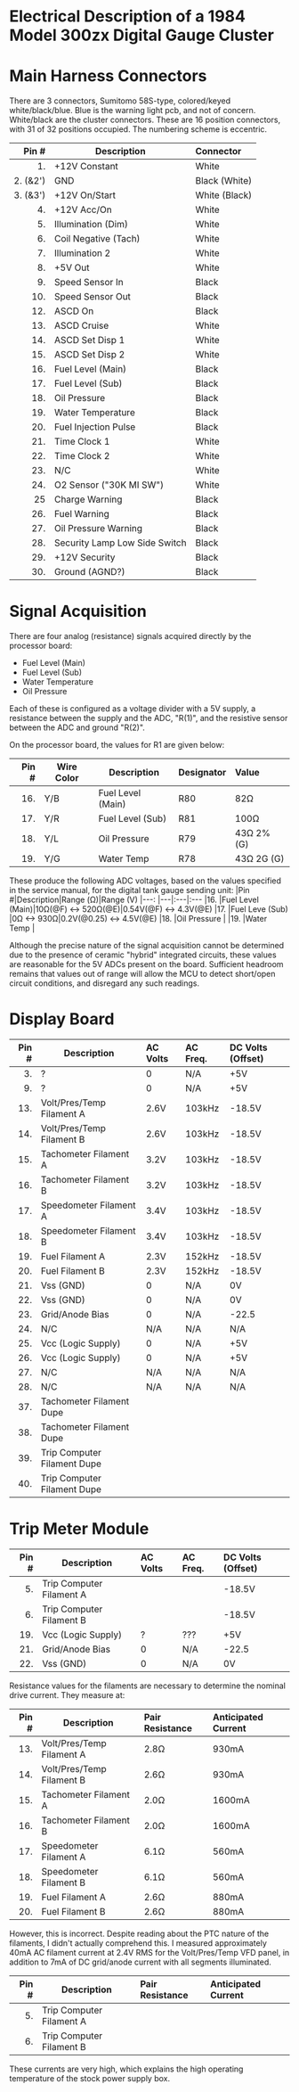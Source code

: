 # Electrical Description of a 1984 Model 300zx Digital Gauge Cluster

# Main Harness Connectors
There are 3 connectors, Sumitomo 58S-type, colored/keyed white/black/blue. Blue is the warning light pcb, and not of concern. White/black are the cluster connectors.
These are 16 position connectors, with 31 of 32 positions occupied. The numbering scheme is eccentric. 

|Pin # | Description | Connector
|---:| --- | :---
| 1.| +12V Constant | White
| 2. (&2')| GND | Black (White)
| 3. (&3')| +12V On/Start | White (Black)
| 4.| +12V Acc/On | White
| 5.| Illumination (Dim) | White
| 6.| Coil Negative (Tach) | White
| 7.| Illumination 2 | White
| 8.| +5V Out | White
| 9.| Speed Sensor In | Black
|10.| Speed Sensor Out | Black
|12.| ASCD On| Black
|13.| ASCD Cruise| White
|14.| ASCD Set Disp 1| White
|15.| ASCD Set Disp 2| White
|16.| Fuel Level (Main) | Black
|17.| Fuel Level (Sub) | Black
|18.| Oil Pressure | Black
|19.| Water Temperature | Black
|20.| Fuel Injection Pulse | Black
|21.| Time Clock 1| White
|22.| Time Clock 2| White
|23.| N/C | White
|24.| O2 Sensor ("30K MI SW") |White
|25 | Charge Warning | Black
|26.| Fuel Warning | Black
|27.| Oil Pressure Warning | Black
|28.| Security Lamp Low Side Switch | Black
|29.| +12V Security | Black
|30.| Ground (AGND?) |Black

# Signal Acquisition
There are four analog (resistance) signals acquired directly by the processor board:
* Fuel Level (Main)
* Fuel Level (Sub)
* Water Temperature
* Oil Pressure

Each of these is configured as a voltage divider with a 5V supply, a resistance between the supply and the ADC, "R(1)", and the resistive sensor between the ADC and ground "R(2)".

On the processor board, the values for R1 are given below:

|Pin #|Wire Color|Description|Designator|Value
|---:|---|---|:---|:---
|16. |Y/B|Fuel Level (Main)|R80|82Ω
|17. |Y/R|Fuel Level (Sub)|R81|100Ω
|18. |Y/L|Oil Pressure|R79|43Ω 2% (G)
|19. |Y/G|Water Temp|R78|43Ω 2G (G)

These produce the following ADC voltages, based on the values specified in the service manual, for the digital tank gauge sending unit:
|Pin #|Description|Range (Ω)|Range (V)
|---: |---|:---|:---
|16.  |Fuel Level (Main)|10Ω(@F) <-> 520Ω(@E)|0.54V(@F) <-> 4.3V(@E)
|17.  |Fuel Leve (Sub)  |0Ω <-> 930Ω|0.2V(@0.25) <-> 4.5V(@E)
|18.  |Oil Pressure     |
|19.  |Water Temp       |

Although the precise nature of the signal acquisition cannot be determined due to the presence of ceramic "hybrid" integrated circuits, these values are reasonable for the 5V ADCs present on the board. 
Sufficient headroom remains that values out of range will allow the MCU to detect short/open circuit conditions, and disregard any such readings.


# Display Board
|Pin # | Description | AC Volts | AC Freq. | DC Volts (Offset)
|-----:|------------ |:---      |:---      |:---
|3.    | ?           | 0        | N/A      | +5V
|9.    | ?           | 0        | N/A      | +5V
|13.   | Volt/Pres/Temp Filament A           | 2.6V        | 103kHz      | -18.5V
|14.   | Volt/Pres/Temp Filament B           | 2.6V        | 103kHz      | -18.5V
|15.   | Tachometer Filament A           | 3.2V        | 103kHz      | -18.5V
|16.   | Tachometer Filament B           | 3.2V        | 103kHz      | -18.5V
|17.   | Speedometer Filament A           | 3.4V        | 103kHz      | -18.5V
|18.   | Speedometer Filament B           | 3.4V        | 103kHz      | -18.5V
|19.   | Fuel Filament A           | 2.3V        | 152kHz      | -18.5V
|20.   | Fuel Filament B           | 2.3V        | 152kHz      | -18.5V
|21.   | Vss (GND)           | 0        | N/A      | 0V
|22.   | Vss (GND)           | 0        | N/A      | 0V
|23.   | Grid/Anode Bias     | 0        | N/A      | -22.5
|24.   | N/C          | N/A        | N/A      | N/A
|25.   | Vcc (Logic Supply)           | 0        | N/A      | +5V
|26.   | Vcc (Logic Supply)           | 0        | N/A      | +5V
|27.   | N/C          | N/A        | N/A      | N/A
|28.   | N/C          | N/A        | N/A      | N/A
|37.   | Tachometer Filament Dupe
|38.   | Tachometer Filament Dupe
|39.   | Trip Computer Filament Dupe
|40.   | Trip Computer Filament Dupe




# Trip Meter Module
|Pin # | Description | AC Volts | AC Freq. | DC Volts (Offset)
|-----:|------------ |:---      |:---      |:---
|5.    | Trip Computer Filament A           |         |      | -18.5V
|6.    | Trip Computer Filament B           |         |      | -18.5V
|19.    | Vcc (Logic Supply)  | ?        | ???      | +5V
|21.    | Grid/Anode Bias     | 0        | N/A      | -22.5
|22.    | Vss (GND)           | 0        | N/A      | 0V

Resistance values for the filaments are necessary to determine the nominal drive current. They measure at:

|Pin # | Description | Pair Resistance | Anticipated Current
|-----:|------------ |:---      |:---      
|13.   | Volt/Pres/Temp Filament A           | 2.8Ω        | 930mA    
|14.   | Volt/Pres/Temp Filament B           | 2.6Ω        | 930mA      
|15.   | Tachometer Filament A           | 2.0Ω        | 1600mA      
|16.   | Tachometer Filament B           | 2.0Ω        | 1600mA      
|17.   | Speedometer Filament A           | 6.1Ω        | 560mA      
|18.   | Speedometer Filament B           | 6.1Ω        | 560mA      
|19.   | Fuel Filament A           | 2.6Ω        | 880mA     
|20.   | Fuel Filament B           | 2.6Ω        | 880mA    

However, this is incorrect. Despite reading about the PTC nature of the filaments, I didn't actually comprehend this. 
I measured approximately 40mA AC filament current at 2.4V RMS for the Volt/Pres/Temp VFD panel, in addition to 7mA of DC grid/anode current with all segments illuminated. 

|Pin # | Description | Pair Resistance | Anticipated Current
|-----:|------------ |:---      |:---      
|5.    | Trip Computer Filament A           |         |      
|6.    | Trip Computer Filament B           |         |      

These currents are very high, which explains the high operating temperature of the stock power supply box. 
